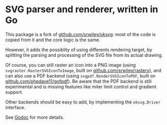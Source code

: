 # SVG parser and renderer, written in Go

This package is a fork of [github.com/srwiley/oksvg](https://github.com/srwiley/oksvg): most of the code is copied from it and the core logic is the same.

However, it adds the possiblity of using differents rendering target, by splitting
the parsing and processing of the SVG file from its actual drawing.

Of course, you can still raster an icon into a PNG image (using `svgraster.RasterSVGIconToImage`, built on [github.com/srwiley/rasterx](https://github.com/srwiley/rasterx)), and can also use a PDF backend (using `svgpdf.RenderSVGIconToPDF`, built on [github.com/phpdave11/gofpdf](https://github.com/phpdave11/gofpdf)). Be aware that the PDF backend is still experimental and is missing features like miter limit control and gradient support.

Other backends should be easy to add, by implementing the `oksvg.Driver` interface.

See [Godoc](https://godoc.org/github.com/benoitkugler/oksvg) for more details.
